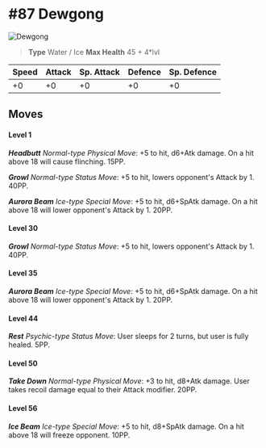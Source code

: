 # #87 Dewgong


![Dewgong](https://img.pokemondb.net/sprites/home/normal/1x/dewgong.png)

> **Type** Water / Ice
> **Max Health** 45 + 4\*lvl

| Speed | Attack | Sp. Attack | Defence | Sp. Defence |
| ----- | ------ | ---------- | ------- | ----------- |
| +0 | +0 | +0 | +0 | +0 |

## Moves
#### Level 1

***Headbutt** Normal-type Physical Move*: +5 to hit, d6+Atk damage. On a hit above 18 will cause flinching. 15PP.

***Growl** Normal-type Status Move*: +5 to hit, lowers opponent's Attack by 1. 40PP.

***Aurora Beam** Ice-type Special Move*: +5 to hit, d6+SpAtk damage. On a hit above 18 will lower opponent's Attack by 1. 20PP.
#### Level 30

***Growl** Normal-type Status Move*: +5 to hit, lowers opponent's Attack by 1. 40PP.
#### Level 35

***Aurora Beam** Ice-type Special Move*: +5 to hit, d6+SpAtk damage. On a hit above 18 will lower opponent's Attack by 1. 20PP.
#### Level 44

***Rest** Psychic-type Status Move*: User sleeps for 2 turns, but user is fully healed. 5PP.
#### Level 50

***Take Down** Normal-type Physical Move*: +3 to hit, d8+Atk damage. User takes recoil damage equal to their Attack modifier. 20PP.
#### Level 56

***Ice Beam** Ice-type Special Move*: +5 to hit, d8+SpAtk damage. On a hit above 18 will freeze opponent. 10PP.

